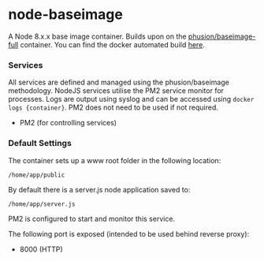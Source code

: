 # node-baseimage
A Node 8.x.x base image container. Builds upon on the [phusion/baseimage-full](https://github.com/phusion/baseimage-docker) container. You can find the docker automated build [here](https://registry.hub.docker.com/u/mstrazds/node-baseimage/).

### Services
All services are defined and managed using the phusion/baseimage methodology. NodeJS services utilise the PM2 service monitor for processes. Logs are output using syslog and can be accessed using ``docker logs {container}``. PM2 does not need to be used if not required.

* PM2 (for controlling services)

### Default Settings
The container sets up a www root folder in the following location:

``/home/app/public``

By default there is a server.js node application saved to:

``/home/app/server.js``

PM2 is configured to start and monitor this service.

The following port is exposed (intended to be used behind reverse proxy):

* 8000 (HTTP)
